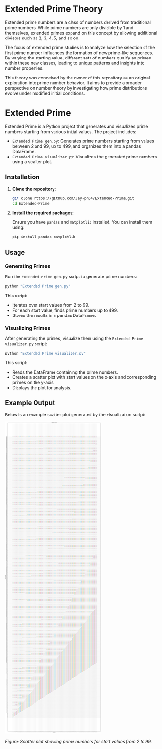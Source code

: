 # **Extended Prime Theory**  

Extended prime numbers are a class of numbers derived from traditional prime numbers. While prime numbers are only divisible by 1 and themselves, extended primes expand on this concept by allowing additional divisors such as 2, 3, 4, 5, and so on.  

The focus of extended prime studies is to analyze how the selection of the first prime number influences the formation of new prime-like sequences. By varying the starting value, different sets of numbers qualify as primes within these new classes, leading to unique patterns and insights into number properties.  

This theory was conceived by the owner of this repository as an original exploration into prime number behavior. It aims to provide a broader perspective on number theory by investigating how prime distributions evolve under modified initial conditions.

# Extended Prime

Extended Prime is a Python project that generates and visualizes prime numbers starting from various initial values. The project includes:

- `Extended Prime gen.py`: Generates prime numbers starting from values between 2 and 99, up to 499, and organizes them into a pandas DataFrame.
- `Extended Prime visualizer.py`: Visualizes the generated prime numbers using a scatter plot.

## Installation

1. **Clone the repository:**

   ```bash
   git clone https://github.com/Jay-pn34/Extended-Prime.git
   cd Extended-Prime
   ```

2. **Install the required packages:**

   Ensure you have `pandas` and `matplotlib` installed. You can install them using:

   ```bash
   pip install pandas matplotlib
   ```

## Usage

### Generating Primes

Run the `Extended Prime gen.py` script to generate prime numbers:

```bash
python "Extended Prime gen.py"
```

This script:

- Iterates over start values from 2 to 99.
- For each start value, finds prime numbers up to 499.
- Stores the results in a pandas DataFrame.

### Visualizing Primes

After generating the primes, visualize them using the `Extended Prime visualizer.py` script:

```bash
python "Extended Prime visualizer.py"
```

This script:

- Reads the DataFrame containing the prime numbers.
- Creates a scatter plot with start values on the x-axis and corresponding primes on the y-axis.
- Displays the plot for analysis.

## Example Output

Below is an example scatter plot generated by the visualization script:

![Extended Prime Scatter Plot](Extended%20Prime%20start(2-99)%20primes(2-499).png)

*Figure: Scatter plot showing prime numbers for start values from 2 to 99.*

